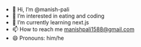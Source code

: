 - 👋 Hi, I’m @manish-pali
- 👀 I’m interested in eating and coding
- 🌱 I’m currently learning next.js 
- 📫 How to reach me manishpali1588@gmail.com
- 😄 Pronouns: him/he

<!---
manish-pali/manish-pali is a ✨ special ✨ repository because its `README.md` (this file) appears on your GitHub profile.
You can click the Preview link to take a look at your changes.
--->
